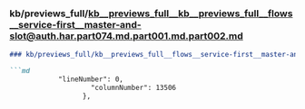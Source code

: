 ### kb/previews_full/kb__previews_full__kb__previews_full__flows__service-first__master-and-slot@auth.har.part074.md.part001.md.part002.md

```md
### kb/previews_full/kb__previews_full__flows__service-first__master-and-slot@auth.har.part074.md.part001.md (part 002)

```md
            "lineNumber": 0,
                    "columnNumber": 13506
                  },
     
```

```

```
